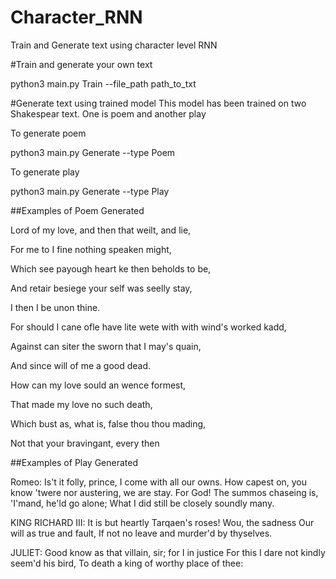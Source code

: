 # Character_RNN
Train and Generate text using character level RNN

#Train and generate your own text

python3 main.py Train --file_path path_to_txt

#Generate text using trained model
This model has been trained on two Shakespear text. One is poem and another play

To generate poem

python3 main.py Generate --type Poem

To generate play

python3 main.py Generate --type Play

##Examples of Poem Generated

Lord of my love, and then that weilt, and lie,

For me to I fine nothing speaken might,

Which see payough heart ke then beholds to be,

And retair besiege your self was seelly stay,

I then I be unon thine.

For should I cane ofle have lite wete with with wind's worked kadd,

Against can siter the sworn that I may's quain,

And since will of me a good dead.


How can my love sould an wence formest,

That made my love no such death,

Which bust as, what is, false thou thou mading,

Not that your bravingant, every then


##Examples of Play Generated 

Romeo:
Is't it folly, prince,
I come with all our owns. How capest on,
you know 'twere nor austering, we are stay. For God!
The summos chaseing is, 'I'mand, he'ld go alone;
What I did still be closely soundly many.

KING RICHARD III:
It is but heartly Tarqaen's roses!
Wou, the sadness Our will as true and fault,
If not no leave and murder'd by thyselves.

JULIET:
Good know as that villain, sir; for I in justice
For this I dare not kindly seem'd his bird,
To death a king of worthy place of thee:

